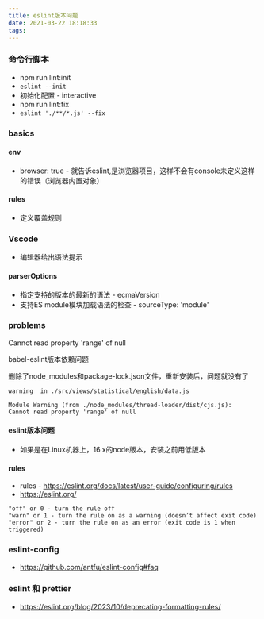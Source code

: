 ```yaml
---
title: eslint版本问题
date: 2021-03-22 18:18:33
tags:
---
```


### 命令行脚本
- npm run lint:init
- ```eslint --init```
- 初始化配置 - interactive
- npm run lint:fix 
- ```eslint './**/*.js' --fix```
### basics
#### env
- browser: true - 就告诉eslint,是浏览器项目，这样不会有console未定义这样的错误（浏览器内置对象）
#### rules
- 定义覆盖规则

### Vscode
- 编辑器给出语法提示
#### parserOptions
- 指定支持的版本的最新的语法 - ecmaVersion
- 支持ES module模块加载语法的检查 - sourceType: 'module'
### problems
Cannot read property 'range' of null

babel-eslint版本依赖问题

删除了node_modules和package-lock.json文件，重新安装后，问题就没有了

```
warning  in ./src/views/statistical/english/data.js

Module Warning (from ./node_modules/thread-loader/dist/cjs.js):
Cannot read property 'range' of null

```

#### eslint版本问题
- 如果是在Linux机器上，16.x的node版本，安装之前用低版本


#### rules
- rules - https://eslint.org/docs/latest/user-guide/configuring/rules
- https://eslint.org/
```
"off" or 0 - turn the rule off
"warn" or 1 - turn the rule on as a warning (doesn’t affect exit code)
"error" or 2 - turn the rule on as an error (exit code is 1 when triggered)
```

### eslint-config
- https://github.com/antfu/eslint-config#faq


### eslint 和 prettier
- https://eslint.org/blog/2023/10/deprecating-formatting-rules/